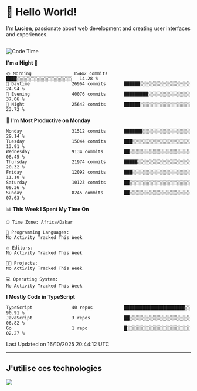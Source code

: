 # 👋 Hello World!

I'm **Lucien**, passionate about web development and creating user interfaces and experiences.

##

<!--START_SECTION:waka-->
![Code Time](http://img.shields.io/badge/Code%20Time-3%2C921%20hrs%2018%20mins-blue)

**I'm a Night 🦉** 

```text
🌞 Morning                15442 commits       ████░░░░░░░░░░░░░░░░░░░░░   14.28 % 
🌆 Daytime                26964 commits       ██████░░░░░░░░░░░░░░░░░░░   24.94 % 
🌃 Evening                40076 commits       █████████░░░░░░░░░░░░░░░░   37.06 % 
🌙 Night                  25642 commits       ██████░░░░░░░░░░░░░░░░░░░   23.72 % 
```
📅 **I'm Most Productive on Monday** 

```text
Monday                   31512 commits       ███████░░░░░░░░░░░░░░░░░░   29.14 % 
Tuesday                  15044 commits       ███░░░░░░░░░░░░░░░░░░░░░░   13.91 % 
Wednesday                9134 commits        ██░░░░░░░░░░░░░░░░░░░░░░░   08.45 % 
Thursday                 21974 commits       █████░░░░░░░░░░░░░░░░░░░░   20.32 % 
Friday                   12092 commits       ███░░░░░░░░░░░░░░░░░░░░░░   11.18 % 
Saturday                 10123 commits       ██░░░░░░░░░░░░░░░░░░░░░░░   09.36 % 
Sunday                   8245 commits        ██░░░░░░░░░░░░░░░░░░░░░░░   07.63 % 
```


📊 **This Week I Spent My Time On** 

```text
🕑︎ Time Zone: Africa/Dakar

💬 Programming Languages: 
No Activity Tracked This Week

🔥 Editors: 
No Activity Tracked This Week

🐱‍💻 Projects: 
No Activity Tracked This Week

💻 Operating System: 
No Activity Tracked This Week
```

**I Mostly Code in TypeScript** 

```text
TypeScript               40 repos            ███████████████████████░░   90.91 % 
JavaScript               3 repos             ██░░░░░░░░░░░░░░░░░░░░░░░   06.82 % 
Go                       1 repo              █░░░░░░░░░░░░░░░░░░░░░░░░   02.27 % 
```




 Last Updated on 16/10/2025 20:44:12 UTC
<!--END_SECTION:waka-->
---

## J'utilise ces technologies

<p align="left">
  <a href="https://skillicons.dev">
    <img src="https://skillicons.dev/icons?i=ts,js,go,ruby,css,scss,tailwind,react,vite,nextjs,docker,figma,ableton" />
  </a>
</p>


